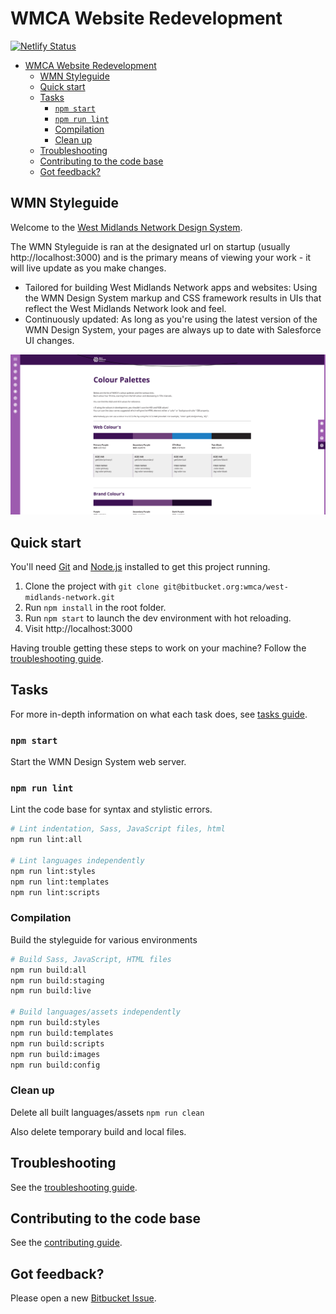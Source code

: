 # WMCA Website Redevelopment
[![Netlify Status](https://api.netlify.com/api/v1/badges/dff99875-8f09-42b9-bb99-3a43f8c0e697/deploy-status)](https://app.netlify.com/sites/wmca/deploys)

- [WMCA Website Redevelopment](#WMCA-Website-Redevelopment)
  - [WMN Styleguide](#WMN-Styleguide)
  - [Quick start](#Quick-start)
  - [Tasks](#Tasks)
    - [`npm start`](#npm-start)
    - [`npm run lint`](#npm-run-lint)
    - [Compilation](#Compilation)
    - [Clean up](#Clean-up)
  - [Troubleshooting](#Troubleshooting)
  - [Contributing to the code base](#Contributing-to-the-code-base)
  - [Got feedback?](#Got-feedback)


## WMN Styleguide

Welcome to the [West Midlands Network Design System](https://wmnetwork.netlify.com/).

The WMN Styleguide is ran at the designated url on startup (usually http://localhost:3000) and is the primary means of viewing your work - it will live update as you make changes.

- Tailored for building West Midlands Network apps and websites: Using the WMN Design System markup and CSS framework results in UIs that reflect the West Midlands Network look and feel.
- Continuously updated: As long as you're using the latest version of the WMN Design System, your pages are always up to date with Salesforce UI changes.

![West Midlands Network Styleguide example](doc/preview.png)

## Quick start

You'll need [Git](https://help.github.com/articles/set-up-git/) and [Node.js](https://nodejs.org/en/) installed to get this project running.

1. Clone the project with `git clone git@bitbucket.org:wmca/west-midlands-network.git`
2. Run `npm install` in the root folder.
3. Run `npm start` to launch the dev environment with hot reloading.
4. Visit http://localhost:3000

Having trouble getting these steps to work on your machine? Follow the [troubleshooting guide](guidelines/TROUBLESHOOTING.md).

## Tasks

For more in-depth information on what each task does, see [tasks guide](doc/TASKS.md).

### `npm start`

Start the WMN Design System web server.

### `npm run lint`

Lint the code base for syntax and stylistic errors.

```bash
# Lint indentation, Sass, JavaScript files, html
npm run lint:all

# Lint languages independently
npm run lint:styles
npm run lint:templates
npm run lint:scripts
```

### Compilation

Build the styleguide for various environments

```bash
# Build Sass, JavaScript, HTML files
npm run build:all
npm run build:staging
npm run build:live

# Build languages/assets independently
npm run build:styles
npm run build:templates
npm run build:scripts
npm run build:images
npm run build:config
```

### Clean up

Delete all built languages/assets
`npm run clean`

Also delete temporary build and local files.

## Troubleshooting

See the [troubleshooting guide](doc/TROUBLESHOOTING.md).

## Contributing to the code base

See the [contributing guide](doc/CONTRIBUTING.md).

## Got feedback?

Please open a new [Bitbucket Issue](https://bitbucket.org/wmca/west-midlands-network/issues?status=new&status=open).
